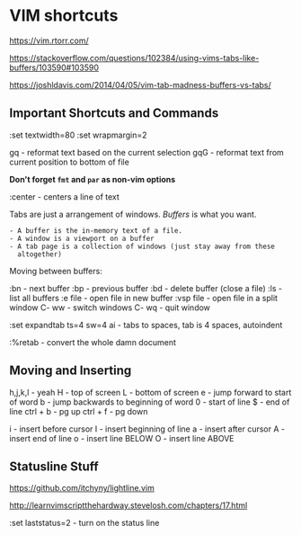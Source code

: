 # VIM shortcuts

https://vim.rtorr.com/

https://stackoverflow.com/questions/102384/using-vims-tabs-like-buffers/103590#103590

https://joshldavis.com/2014/04/05/vim-tab-madness-buffers-vs-tabs/

## Important Shortcuts and Commands

:set textwidth=80
:set wrapmargin=2

gq - reformat text based on the current selection
gqG - reformat text from current position to bottom of file

__Don't forget `fmt` and `par` as non-vim options__

:center - centers a line of text

Tabs are just a arrangement of windows.  *Buffers* is what you want.  

    - A buffer is the in-memory text of a file.
    - A window is a viewport on a buffer
    - A tab page is a collection of windows (just stay away from these
      altogether)

Moving between buffers:

:bn - next buffer
:bp - previous buffer
:bd - delete buffer (close a file)
:ls - list all buffers
:e file - open file in new buffer
:vsp file - open file in a split window
C- ww - switch windows
C- wq - quit window

:set expandtab ts=4 sw=4 ai - tabs to spaces, tab is 4 spaces, autoindent

:%retab - convert the whole damn document

## Moving and Inserting

h,j,k,l - yeah
H - top of screen
L - bottom of screen
e - jump forward to start of word
b - jump backwards to beginning of word
0 - start of line
$ - end of line
ctrl + b - pg up
ctrl + f - pg down

i - insert before cursor
I - insert beginning of line
a - insert after cursor
A - insert end of line
o - insert line BELOW
O - insert line ABOVE

## Statusline Stuff

https://github.com/itchyny/lightline.vim

http://learnvimscriptthehardway.stevelosh.com/chapters/17.html

:set laststatus=2 - turn on the status line
